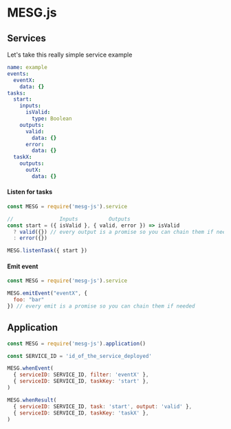 # MESG.js

## Services

Let's take this really simple service example
```yml
name: example
events:
  eventX:
    data: {}
tasks:
  start:
    inputs:
      isValid:
        type: Boolean
    outputs:
      valid:
        data: {}
      error:
        data: {}
  taskX:
    outputs:
      outX:
        data: {}
```

#### Listen for tasks

```javascript
const MESG = require('mesg-js').service

//               Inputs          Outputs
const start = ({ isValid }, { valid, error }) => isValid
  ? valid({}) // every output is a promise so you can chain them if needed
  : error({})

MESG.listenTask({ start })
```

#### Emit event

```javascript
const MESG = require('mesg-js').service

MESG.emitEvent("eventX", {
  foo: "bar"
}) // every emit is a promise so you can chain them if needed
```


## Application

```javascript
const MESG = require('mesg-js').application()

const SERVICE_ID = 'id_of_the_service_deployed'

MESG.whenEvent(
  { serviceID: SERVICE_ID, filter: 'eventX' },
  { serviceID: SERVICE_ID, taskKey: 'start' },
)

MESG.whenResult(
  { serviceID: SERVICE_ID, task: 'start', output: 'valid' },
  { serviceID: SERVICE_ID, taskKey: 'taskX' },
)
```